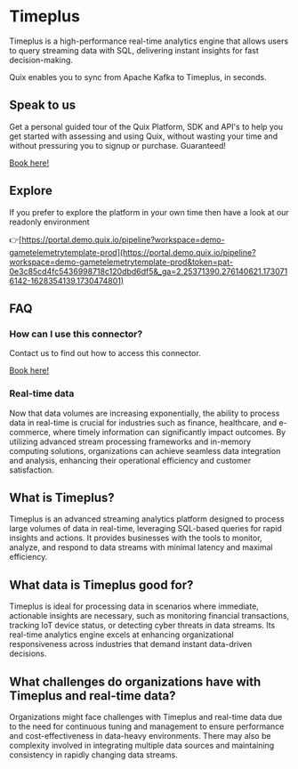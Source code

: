 <!-- START MARKDOWN -->
<!--[tech-name]-->
# Timeplus

<!--[ai-blurb-about-tech]-->
Timeplus is a high-performance real-time analytics engine that allows users to query streaming data with SQL, delivering instant insights for fast decision-making.

Quix enables you to sync from Apache Kafka <span id="to_or_from">to</span> <span id="techname">Timeplus</span>, in seconds.

## Speak to us

Get a personal guided tour of the Quix Platform, SDK and API's to help you get started with assessing and using Quix, without wasting your time and without pressuring you to signup or purchase. Guaranteed!

[Book here!](https://share.hsforms.com/1iW0TmZzKQMChk0lxd_tGiw4yjw2?__hstc=175542013.19c333c2ae8002be5fbc6a17a447e442.1730474801833.1730474801833.1730716142494.2&__hssc=175542013.2.1730716142494&__hsfp=3927774151)

## Explore

If you prefer to explore the platform in your own time then have a look at our readonly environment

👉[https://portal.demo.quix.io/pipeline?workspace=demo-gametelemetrytemplate-prod](https://portal.demo.quix.io/pipeline?workspace=demo-gametelemetrytemplate-prod&token=pat-0e3c85cd4fc5436998718c120dbd6df5&_ga=2.25371390.276140621.1730716142-1628354139.1730474801)

## FAQ 

### How can I use this connector?

Contact us to find out how to access this connector.

[Book here!](https://share.hsforms.com/1iW0TmZzKQMChk0lxd_tGiw4yjw2?__hstc=175542013.19c333c2ae8002be5fbc6a17a447e442.1730474801833.1730474801833.1730716142494.2&__hssc=175542013.2.1730716142494&__hsfp=3927774151)

### Real-time data

Now that data volumes are increasing exponentially, the ability to process data in real-time is crucial for industries such as finance, healthcare, and e-commerce, where timely information can significantly impact outcomes. By utilizing advanced stream processing frameworks and in-memory computing solutions, organizations can achieve seamless data integration and analysis, enhancing their operational efficiency and customer satisfaction.

## What is <span id="techname">Timeplus</span>?

<!--[tech-seo-text]-->
Timeplus is an advanced streaming analytics platform designed to process large volumes of data in real-time, leveraging SQL-based queries for rapid insights and actions. It provides businesses with the tools to monitor, analyze, and respond to data streams with minimal latency and maximal efficiency.

## What data is <span id="techname">Timeplus</span> good for?

<!--[tech-data-seo-text]-->
Timeplus is ideal for processing data in scenarios where immediate, actionable insights are necessary, such as monitoring financial transactions, tracking IoT device status, or detecting cyber threats in data streams. Its real-time analytics engine excels at enhancing organizational responsiveness across industries that demand instant data-driven decisions.

## What challenges do organizations have with <span id="techname">Timeplus</span> and real-time data?

<!--[tech-challenges-seo-text]-->
Organizations might face challenges with Timeplus and real-time data due to the need for continuous tuning and management to ensure performance and cost-effectiveness in data-heavy environments. There may also be complexity involved in integrating multiple data sources and maintaining consistency in rapidly changing data streams.
<!-- END MARKDOWN -->